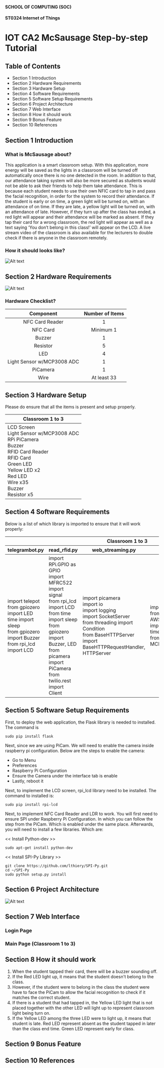 #### SCHOOL OF COMPUTING (SOC)

#### ST0324 Internet of Things

# IOT CA2 McSausage Step-by-step Tutorial
## Table of Contents

- Section 1 Introduction
- Section 2 Hardware Requirements
- Section 3 Hardware Setup
- Section 4 Software Requirements
- Section 5 Software Setup Requirements
- Section 6 Project Architecture
- Section 7 Web Interface
- Section 8 How it should work
- Section 9 Bonus Feature
- Section 10 References


## Section 1 Introduction

### What is McSausage about?
This application is a smart classroom setup. With this application, more energy will be saved as the lights in a classroom will be turned off automatically once there is no one detected in the room. In addition to that, our attendance taking system will also be more secured as students would not be able to ask their friends to help them take attendance. This is because each student needs to use their own NFIC card to tap in and pass the facial recognition, in order for the system to record their attendance. If the student is early or on time, a green light will be turned on, with an attendance of on time. If they are late, a yellow light will be turned on, with an attendance of late. However, if they turn up after the class has ended, a red light will appear and their attendance will be marked as absent. If they tap their card for a wrong classroom, the red light will appear as well as a text saying ‘You don’t belong in this class!’ will appear on the LCD. A live stream video of the classroom is also available for the lecturers to double check if there is anyone in the classroom remotely.

### How it should looks like?
![Alt text](https://github.com/zhaoyan543/McSausage/blob/master/image/looks.jpeg)


## Section 2 Hardware Requirements
![Alt text](https://github.com/zhaoyan543/McSausage/blob/master/image/hardware.jpeg)

### Hardware Checklist?
| Component |	Number of Items |
| :------------------: | :---------: |
| NFC Card Reader |	1 |
| NFC Card |	Minimum 1 |
| Buzzer |	1 |
| Resistor |	5 |
| LED |	4 |
| Light Sensor w/MCP3008 ADC |	1 |
| PiCamera |  1 |
| Wire |	At least 33 |

	
## Section 3 Hardware Setup
Please do ensure that all the items is present and setup properly.
<table>
	<thead>
		<tr>
			<th> Classroom 1 to 3 </th>
		</tr>
	</thead>
	<tbody>
		<tr>
			<td>LCD Screen<br>Light Sensor w/MCP3008 ADC<br>RPi PiCamera<br>Buzzer<br>RFID Card Reader<br>RFID Card<br>Green LED<br>Yellow LED x2<br>Red LED<br>Wire x35<br>Buzzer<br>Resistor x5</td>
		</tr>
	</tbody>
	</table>


## Section 4 Software Requirements
Below is a list of which library is imported to ensure that it will work properly:

<table>
  <thead>
    <tr>
      <th colspan="5"> Classroom 1 to 3 </th>
    <tr>
      <th>telegrambot.py</th>
      <th>read_rfid.py</th>
      <th>web_streaming.py</th>
      <th>lightval.py</th>
      <th>blynk.py</th>
    </tr>
  </thead>
  <tbody>
    <tr>
      <td>import telepot<br>from gpiozero import LED<br>time import sleep<br>from gpiozero import Buzzer<br>from rpi_lcd import LCD</td>
      <td>import RPi.GPIO as GPIO<br>import MFRC522<br>import signal<br>from rpi_lcd import LCD<br>from time import sleep<br>from gpiozero import Buzzer, LED<br>from picamera import PiCamera<br>from twilio.rest import Client</td>
      <td>import picamera<br>import io<br>import logging<br>import SocketServer<br>from threading import Condition<br>from BaseHTTPServer import BaseHTTPRequestHandler, HTTPServer</td>
      <td>import RPi.GPIO as GPIO<br>from AWSIoTPythonSDK.MQTTLib import AWSIoTMQTTClient<br>time import sleep<br>from gpiozero import MCP3008</td>
      <td>import time<br>from gpiozero import MCP3008, LED<br>from blynkapi import Blynk<br>from time import sleep<br>from rpi_lcd import LCD</td>
    </tr>
  </tbody>
</table>

## Section 5 Software Setup Requirements
First, to deploy the web application, the Flask library is needed to installed. The command is
```
sudo pip install flask
```
Next, since we are using PiCam. We will need to enable the camera inside raspberry pi configuration. Below are the steps to enable the camera:
 - Go to Menu
 - Preferences
 - Raspberry Pi Configuration
 - Ensure the Camera under the interface tab is enable
 - Lastly, reboot it
 
Next, to implement the LCD screen, rpi_lcd library need to be installed. The command to installed is:
```
sudo pip install rpi-lcd
```

Next, to implement NFC Card Reader and LDR to work. You will first need to ensure SPI under Raspberry Pi Configuration. In which you can follow the step from the PiCam. Which is enabled under the same place. Afterwards, you will need to install a few libraries. Which are:

<< Install Python-dev >>
```
sudo apt-get install python-dev
```
<< Install SPI-Py Library >>
```
git clone https://github.com/lthiery/SPI-Py.git
cd ~/SPI-Py
sudo python setup.py install 
```



## Section 6 Project Architecture
![Alt text](https://github.com/zhaoyan543/McSausage/blob/master/image/architecture.jpg)


## Section 7 Web Interface
### Login Page

### Main Page (Classroom 1 to 3)


## Section 8 How it should work
1) When the student tapped their card, there will be a buzzer sounding off. 
2) If the Red LED light up, it means that the student doesn't belong to the class. 
3) However, if the student were to belong in the class the student were have to face the PiCam to allow the facial recognition to check    if it matches the correct student.
4) If there is a student that had tapped in, the Yellow LED light that is not placed together with the other LED will light up to          represent classroom light being turn on.
5) If the Yellow LED among the three LED were to light up, it means that student is late. Red LED represent absent as the student tapped    in later than the class end time. Green LED represent early for class.


## Section 9 Bonus Feature


## Section 10 References

